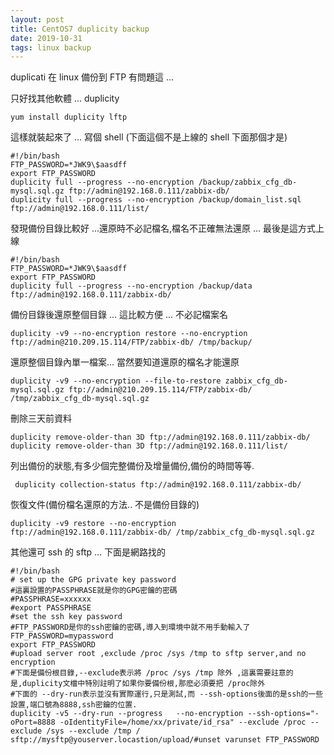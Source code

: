 ```yaml
---
layout: post
title: CentOS7 duplicity backup
date: 2019-10-31
tags: linux backup
---
```


duplicati 在 linux 備份到 FTP 有問題這 ... 

只好找其他軟體 ... duplicity

```
yum install duplicity lftp
```

這樣就裝起來了 ...
寫個 shell (下面這個不是上線的 shell 下面那個才是)

```
#!/bin/bash
FTP_PASSWORD=*JWK9\$aasdff
export FTP_PASSWORD
duplicity full --progress --no-encryption /backup/zabbix_cfg_db-mysql.sql.gz ftp://admin@192.168.0.111/zabbix-db/
duplicity full --progress --no-encryption /backup/domain_list.sql ftp://admin@192.168.0.111/list/
```
發現備份目錄比較好 ...還原時不必記檔名,檔名不正確無法還原 ... 最後是這方式上線
```
#!/bin/bash
FTP_PASSWORD=*JWK9\$aasdff
export FTP_PASSWORD
duplicity full --progress --no-encryption /backup/data ftp://admin@192.168.0.111/zabbix-db/
```
備份目錄後還原整個目錄 ... 這比較方便 ... 不必記檔案名
```
duplicity -v9 --no-encryption restore --no-encryption ftp://admin@210.209.15.114/FTP/zabbix-db/ /tmp/backup/
```
還原整個目錄內單一檔案... 當然要知道還原的檔名才能還原
```
duplicity -v9 --no-encryption --file-to-restore zabbix_cfg_db-mysql.sql.gz ftp://admin@210.209.15.114/FTP/zabbix-db/ /tmp/zabbix_cfg_db-mysql.sql.gz
```
刪除三天前資料
```
duplicity remove-older-than 3D ftp://admin@192.168.0.111/zabbix-db/
duplicity remove-older-than 3D ftp://admin@192.168.0.111/list/
```
列出備份的狀態,有多少個完整備份及增量備份,備份的時間等等.
```
 duplicity collection-status ftp://admin@192.168.0.111/zabbix-db/
```
恢復文件(備份檔名還原的方法.. 不是備份目錄的)
```
duplicity -v9 restore --no-encryption ftp://admin@192.168.0.111/zabbix-db/ /tmp/zabbix_cfg_db-mysql.sql.gz
```

其他還可 ssh 的 sftp ... 下面是網路找的
```
#!/bin/bash
# set up the GPG private key password
#這裏設置的PASSPHRASE就是你的GPG密鑰的密碼
#PASSPHRASE=xxxxxx
#export PASSPHRASE
#set the ssh key password
#FTP_PASSWORD是你的ssh密鑰的密碼,導入到環境中就不用手動輸入了
FTP_PASSWORD=mypassword
export FTP_PASSWORD
#upload server root ,exclude /proc /sys /tmp to sftp server,and no encryption
#下面是備份根目錄,--exclude表示將 /proc /sys /tmp 除外 ,這裏需要註意的是,duplicity文檔中特別註明了如果你要備份根,那麽必須要把 /proc除外
#下面的 --dry-run表示並沒有實際運行,只是測試,而 --ssh-options後面的是ssh的一些設置,端口號為8888,ssh密鑰的位置.
duplicity -v5 --dry-run --progress   --no-encryption --ssh-options="-oPort=8888 -oIdentityFile=/home/xx/private/id_rsa" --exclude /proc --exclude /sys --exclude /tmp / sftp://mysftp@youserver.locastion/upload/#unset varunset FTP_PASSWORD
```
